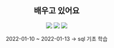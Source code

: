 <div align=center><H2> 배우고 있어요 </h2></div>

<div align=center><img src="https://img.shields.io/badge/Java-007396?style=flat-square&logo=Java&logoColor=white"/> <img src="https://img.shields.io/badge/Spring-6DB33F?style=flat-square&logo=Spring&logoColor=white"/> <img src="https://img.shields.io/badge/C++-00599C?style=flat-square&logo=c&logoColor=white"/></div>

<div align=center>
<p>2022-01-10 ~ 2022-01-13 -> sql 기초 학습</p>
</div>
